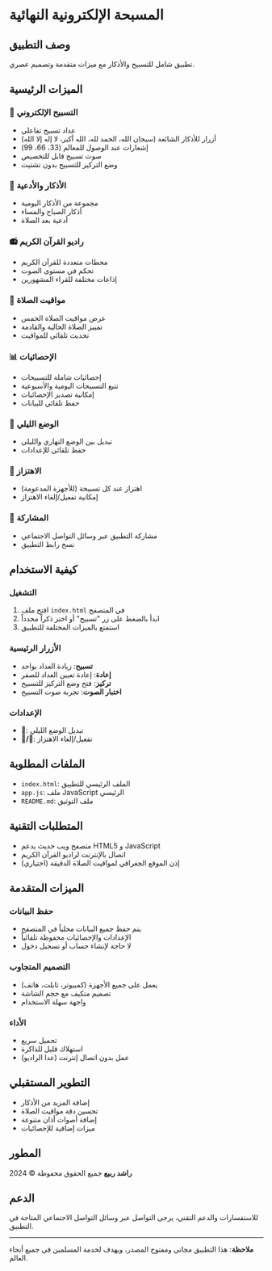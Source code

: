# المسبحة الإلكترونية النهائية

## وصف التطبيق
تطبيق شامل للتسبيح والأذكار مع ميزات متقدمة وتصميم عصري.

## الميزات الرئيسية

### 📿 التسبيح الإلكتروني
- عداد تسبيح تفاعلي
- أزرار للأذكار الشائعة (سبحان الله، الحمد لله، الله أكبر، لا إله إلا الله)
- إشعارات عند الوصول للمعالم (33، 66، 99)
- صوت تسبيح قابل للتخصيص
- وضع التركيز للتسبيح بدون تشتيت

### 🤲 الأذكار والأدعية
- مجموعة من الأذكار اليومية
- أذكار الصباح والمساء
- أدعية بعد الصلاة

### 📻 راديو القرآن الكريم
- محطات متعددة للقرآن الكريم
- تحكم في مستوى الصوت
- إذاعات مختلفة للقراء المشهورين

### 🕌 مواقيت الصلاة
- عرض مواقيت الصلاة الخمس
- تمييز الصلاة الحالية والقادمة
- تحديث تلقائي للمواقيت

### 📊 الإحصائيات
- إحصائيات شاملة للتسبيحات
- تتبع التسبيحات اليومية والأسبوعية
- إمكانية تصدير الإحصائيات
- حفظ تلقائي للبيانات

### 🌙 الوضع الليلي
- تبديل بين الوضع النهاري والليلي
- حفظ تلقائي للإعدادات

### 📳 الاهتزاز
- اهتزاز عند كل تسبيحة (للأجهزة المدعومة)
- إمكانية تفعيل/إلغاء الاهتزاز

### 📢 المشاركة
- مشاركة التطبيق عبر وسائل التواصل الاجتماعي
- نسخ رابط التطبيق

## كيفية الاستخدام

### التشغيل
1. افتح ملف `index.html` في المتصفح
2. ابدأ بالضغط على زر "تسبيح" أو اختر ذكراً محدداً
3. استمتع بالميزات المختلفة للتطبيق

### الأزرار الرئيسية
- **تسبيح**: زيادة العداد بواحد
- **إعادة**: إعادة تعيين العداد للصفر
- **تركيز**: فتح وضع التركيز للتسبيح
- **اختبار الصوت**: تجربة صوت التسبيح

### الإعدادات
- **🌙**: تبديل الوضع الليلي
- **📳/📴**: تفعيل/إلغاء الاهتزاز

## الملفات المطلوبة
- `index.html`: الملف الرئيسي للتطبيق
- `app.js`: ملف JavaScript الرئيسي
- `README.md`: ملف التوثيق

## المتطلبات التقنية
- متصفح ويب حديث يدعم HTML5 و JavaScript
- اتصال بالإنترنت لراديو القرآن الكريم
- إذن الموقع الجغرافي لمواقيت الصلاة الدقيقة (اختياري)

## الميزات المتقدمة

### حفظ البيانات
- يتم حفظ جميع البيانات محلياً في المتصفح
- الإعدادات والإحصائيات محفوظة تلقائياً
- لا حاجة لإنشاء حساب أو تسجيل دخول

### التصميم المتجاوب
- يعمل على جميع الأجهزة (كمبيوتر، تابلت، هاتف)
- تصميم متكيف مع حجم الشاشة
- واجهة سهلة الاستخدام

### الأداء
- تحميل سريع
- استهلاك قليل للذاكرة
- عمل بدون اتصال إنترنت (عدا الراديو)

## التطوير المستقبلي
- إضافة المزيد من الأذكار
- تحسين دقة مواقيت الصلاة
- إضافة أصوات أذان متنوعة
- ميزات إضافية للإحصائيات

## المطور
**راشد ربيع**
جميع الحقوق محفوظة © 2024

## الدعم
للاستفسارات والدعم التقني، يرجى التواصل عبر وسائل التواصل الاجتماعي المتاحة في التطبيق.

---

**ملاحظة**: هذا التطبيق مجاني ومفتوح المصدر، ويهدف لخدمة المسلمين في جميع أنحاء العالم.